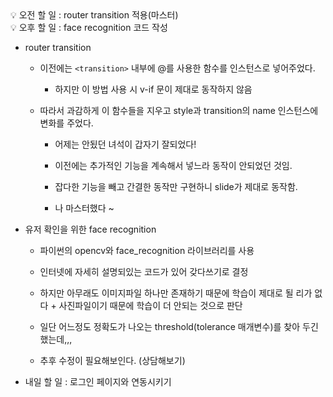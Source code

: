 <aside>
💡 오전 할 일 : router transition 적용(마스터)
</aside>

<aside>
💡 오후 할 일 : face recognition 코드 작성

</aside>

- router transition 

    - 이전에는 `<transition>` 내부에 @를 사용한 함수를 인스턴스로 넣어주었다.

        - 하지만 이 방법 사용 시 v-if 문이 제대로 동작하지 않음

    - 따라서 과감하게 이 함수들을 지우고 style과 transition의 name 인스턴스에 변화를 주었다.

        - 어제는 안됬던 녀석이 갑자기 잘되었다!

        - 이전에는 추가적인 기능을 계속해서 넣느라 동작이 안되었던 것임.

        - 잡다한 기능을 빼고 간결한 동작만 구현하니 slide가 제대로 동작함.

        - 나 마스터했다 ~

- 유저 확인을 위한 face recognition

    - 파이썬의 opencv와 face_recognition 라이브러리를 사용

    - 인터넷에 자세히 설명되있는 코드가 있어 갖다쓰기로 결정

    - 하지만 아무래도 이미지파일 하나만 존재하기 때문에 학습이 제대로 될 리가 없다 + 사진파일이기 때문에 학습이 더 안되는 것으로 판단

    - 일단 어느정도 정확도가 나오는 threshold(tolerance 매개변수)를 찾아 두긴 했는데,,,

    - 추후 수정이 필요해보인다. (상담해보기)

- 내일 할 일 : 로그인 페이지와 연동시키기